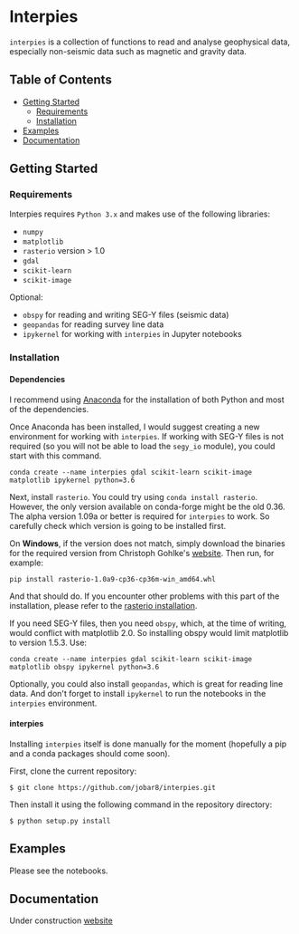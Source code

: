 # Interpies

`interpies` is a collection of functions to read and analyse geophysical data, especially non-seismic data such as magnetic and gravity data.

## Table of Contents

* [Getting Started](##GettingStarted)
    * [Requirements](###Prerequisits)
    * [Installation](###Installation)
* [Examples](##Examples)
* [Documentation](##Documentation)


## Getting Started

### Requirements

Interpies requires `Python 3.x` and makes use of the following libraries:

* `numpy`
* `matplotlib`
* `rasterio` version > 1.0
* `gdal`
* `scikit-learn`
* `scikit-image`

Optional:

* `obspy` for reading and writing SEG-Y files (seismic data)
* `geopandas` for reading survey line data
* `ipykernel` for working with `interpies` in Jupyter notebooks


### Installation

#### Dependencies

I recommend using [Anaconda](https://www.continuum.io/what-is-anaconda) for the installation of both Python and most of the dependencies.

Once Anaconda has been installed, I would suggest creating a new environment for working with `interpies`. If working with SEG-Y files is not required (so you will not be able to load the `segy_io` module), you could start with this command.

`conda create --name interpies gdal scikit-learn scikit-image matplotlib ipykernel python=3.6`

Next, install `rasterio`. You could try using `conda install rasterio`. However, the only version available on conda-forge might be the old 0.36. The alpha version 1.09a or better is required for `interpies` to work. So carefully check which version is going to be installed first. 

On **Windows**, if the version does not match, simply download the binaries for the required version from Christoph Gohlke's [website](http://www.lfd.uci.edu/~gohlke/pythonlibs/#rasterio). Then run, for example:

`pip install rasterio-1.0a9-cp36-cp36m-win_amd64.whl`

And that should do. If you encounter other problems with this part of the installation, please refer to the [rasterio installation](https://mapbox.github.io/rasterio/installation.html).

If you need SEG-Y files, then you need `obspy`, which, at the time of writing, would conflict with matplotlib 2.0. So installing obspy would limit matplotlib to version 1.5.3. Use:

`conda create --name interpies gdal scikit-learn scikit-image matplotlib obspy ipykernel python=3.6`

Optionally, you could also install `geopandas`, which is great for reading line data. And don't forget to install `ipykernel` to run the notebooks in the `interpies` environment.


#### interpies

Installing `interpies` itself is done manually for the moment (hopefully a pip and a conda packages should come soon).

First, clone the current repository:

`$ git clone https://github.com/jobar8/interpies.git`

Then install it using the following command in the repository directory:

`$ python setup.py install`

## Examples

Please see the notebooks.


## Documentation

Under construction [website](http://geophysicslabs.com/)
